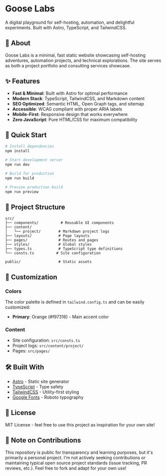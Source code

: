 # Goose Labs

A digital playground for self-hosting, automation, and delightful experiments. Built with Astro, TypeScript, and TailwindCSS.

## 🧾 About

Goose Labs is a minimal, fast static website showcasing self-hosting adventures, automation projects, and technical explorations. The site serves as both a project portfolio and consulting services showcase.

## ✨ Features

- **Fast & Minimal**: Built with Astro for optimal performance
- **Modern Stack**: TypeScript, TailwindCSS, and Markdown content
- **SEO Optimized**: Semantic HTML, Open Graph tags, and sitemap
- **Accessible**: WCAG compliant with proper ARIA labels
- **Mobile-First**: Responsive design that works everywhere
- **Zero JavaScript**: Pure HTML/CSS for maximum compatibility

## 🚀 Quick Start

```bash
# Install dependencies
npm install

# Start development server
npm run dev

# Build for production
npm run build

# Preview production build
npm run preview
```

## 📁 Project Structure

```
src/
├── components/          # Reusable UI components
├── content/
│   └── project/        # Markdown project logs
├── layouts/            # Page layouts
├── pages/              # Routes and pages
├── styles/             # Global styles
├── types.ts            # TypeScript type definitions
└── consts.ts          # Site configuration

public/                 # Static assets
```

## 🎨 Customization

### Colors

The color palette is defined in `tailwind.config.ts` and can be easily customized:

- **Primary**: Orange (#f97316) - Main accent color

### Content

- Site configuration: `src/consts.ts`
- Project logs: `src/content/project/`
- Pages: `src/pages/`

## 🛠️ Built With

- [Astro](https://astro.build/) - Static site generator
- [TypeScript](https://www.typescriptlang.org/) - Type safety
- [TailwindCSS](https://tailwindcss.com/) - Utility-first styling
- [Google Fonts](https://fonts.google.com/) - Roboto typography

## 📄 License

MIT License - feel free to use this project as inspiration for your own site!

## 📝 Note on Contributions

This repository is public for transparency and learning purposes, but it's primarily a personal project. I'm not actively seeking contributions or maintaining typical open source project standards (issue tracking, PR reviews, etc.). Feel free to fork and adapt for your own use!
